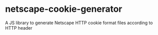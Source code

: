 # netscape-cookie-generator
A JS library to generate Netscape HTTP cookie format files according to HTTP header

